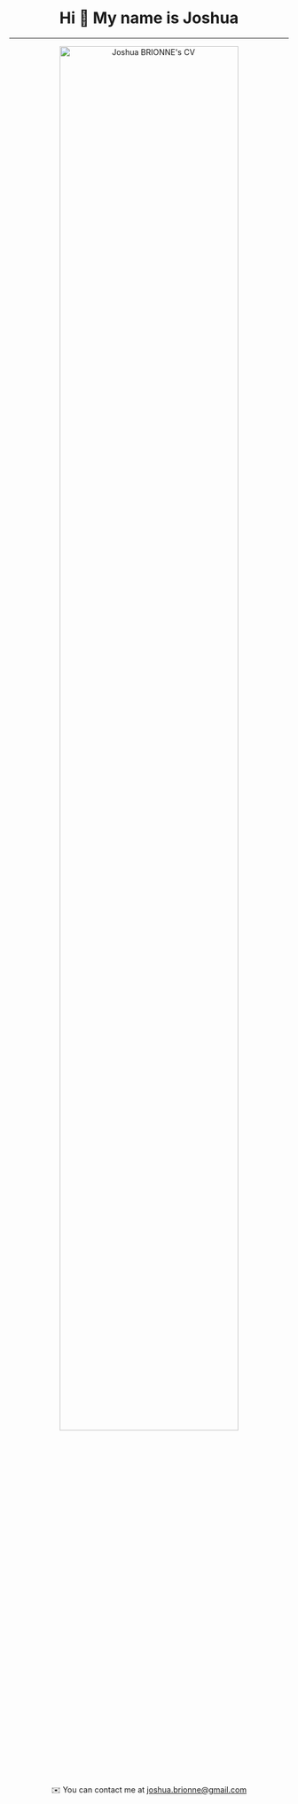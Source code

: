 <h1 align="center">
Hi 👋 My name is Joshua
</h1>
    
-------------

<p align="center">
    <img width="80%" src="https://imgdb.net/storage/uploads/379e78394ce09dfe195bc8b5650e058498f0121f737002247c4e060b48610f12.png" alt="Joshua BRIONNE's CV">
</p>


<p align="center">
✉️  You can contact me at <a href="mailto:joshua.brionne@gmail.com">joshua.brionne@gmail.com</a>
</p>
